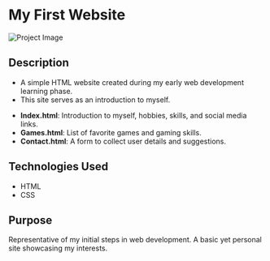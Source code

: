 # My First Website

![Project Image](https://drive.google.com/uc?export=view&id=18YC402WutK_XjF-QXARe6BnCSkdoCQrb)

## Description
* A simple HTML website created during my early web development learning phase.
* This site serves as an introduction to myself.

- **Index.html**: Introduction to myself, hobbies, skills, and social media links.
- **Games.html**: List of favorite games and gaming skills.
- **Contact.html**: A form to collect user details and suggestions.

## Technologies Used
- HTML
- CSS

## Purpose
Representative of my initial steps in web development. A basic yet personal site showcasing my interests.

